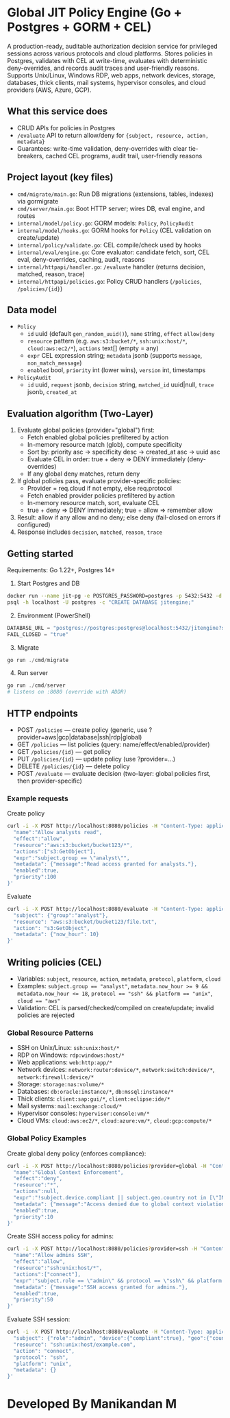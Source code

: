 # Global JIT Policy Engine (Go + Postgres + GORM + CEL)

A production-ready, auditable authorization decision service for privileged sessions across various protocols and cloud platforms. Stores policies in Postgres, validates with CEL at write-time, evaluates with deterministic deny-overrides, and records audit traces and user-friendly reasons. Supports Unix/Linux, Windows RDP, web apps, network devices, storage, databases, thick clients, mail systems, hypervisor consoles, and cloud providers (AWS, Azure, GCP).

## What this service does
- CRUD APIs for policies in Postgres
- `/evaluate` API to return allow/deny for `{subject, resource, action, metadata}`
- Guarantees: write-time validation, deny-overrides with clear tie-breakers, cached CEL programs, audit trail, user-friendly reasons

## Project layout (key files)
- `cmd/migrate/main.go`: Run DB migrations (extensions, tables, indexes) via gormigrate
- `cmd/server/main.go`: Boot HTTP server; wires DB, eval engine, and routes
- `internal/model/policy.go`: GORM models: `Policy`, `PolicyAudit`
- `internal/model/hooks.go`: GORM hooks for `Policy` (CEL validation on create/update)
- `internal/policy/validate.go`: CEL compile/check used by hooks
- `internal/eval/engine.go`: Core evaluator: candidate fetch, sort, CEL eval, deny-overrides, caching, audit, reasons
- `internal/httpapi/handler.go`: `/evaluate` handler (returns decision, matched, reason, trace)
- `internal/httpapi/policies.go`: Policy CRUD handlers (`/policies`, `/policies/{id}`)

## Data model
- `Policy`
  - `id` uuid (default `gen_random_uuid()`), `name` string, `effect` `allow|deny`
  - `resource` pattern (e.g. `aws:s3:bucket/*`, `ssh:unix:host/*`, `cloud:aws:ec2/*`), `actions` text[] (empty = any)
  - `expr` CEL expression string; `metadata` jsonb (supports `message`, `non_match_message`)
  - `enabled` bool, `priority` int (lower wins), `version` int, timestamps
- `PolicyAudit`
  - `id` uuid, `request` jsonb, `decision` string, `matched_id` uuid|null, `trace` jsonb, `created_at`

## Evaluation algorithm (Two-Layer)
1) Evaluate global policies (provider="global") first:
   - Fetch enabled global policies prefiltered by action
   - In-memory resource match (glob), compute specificity
   - Sort by: priority asc → specificity desc → created_at asc → uuid asc
   - Evaluate CEL in order: true + deny ⇒ DENY immediately (deny-overrides)
   - If any global deny matches, return deny
2) If global policies pass, evaluate provider-specific policies:
   - Provider = req.cloud if not empty, else req.protocol
   - Fetch enabled provider policies prefiltered by action
   - In-memory resource match, sort, evaluate CEL
   - true + deny ⇒ DENY immediately; true + allow ⇒ remember allow
3) Result: allow if any allow and no deny; else deny (fail-closed on errors if configured)
4) Response includes `decision`, `matched`, `reason`, `trace`

## Getting started
Requirements: Go 1.22+, Postgres 14+

1) Start Postgres and DB
```bash
docker run --name jit-pg -e POSTGRES_PASSWORD=postgres -p 5432:5432 -d postgres:14
psql -h localhost -U postgres -c "CREATE DATABASE jitengine;"
```
2) Environment (PowerShell)
```powershell
DATABASE_URL = "postgres://postgres:postgres@localhost:5432/jitengine?sslmode=disable"
FAIL_CLOSED = "true"
```
3) Migrate
```powershell
go run ./cmd/migrate
```
4) Run server
```powershell
go run ./cmd/server
# listens on :8080 (override with ADDR)
```

## HTTP endpoints
- POST `/policies` — create policy (generic, use ?provider=aws|gcp|database|ssh|rdp|global)
- GET `/policies` — list policies (query: name/effect/enabled/provider)
- GET `/policies/{id}` — get policy
- PUT `/policies/{id}` — update policy (use ?provider=...)
- DELETE `/policies/{id}` — delete policy
- POST `/evaluate` — evaluate decision (two-layer: global policies first, then provider-specific)

### Example requests
Create policy
```bash
curl -i -X POST http://localhost:8080/policies -H "Content-Type: application/json" -d '{
  "name":"Allow analysts read",
  "effect":"allow",
  "resource":"aws:s3:bucket/bucket123/*",
  "actions":["s3:GetObject"],
  "expr":"subject.group == \"analyst\"",
  "metadata": {"message":"Read access granted for analysts."},
  "enabled":true,
  "priority":100
}'
```
Evaluate
```bash
curl -i -X POST http://localhost:8080/evaluate -H "Content-Type: application/json" -d '{
  "subject": {"group":"analyst"},
  "resource": "aws:s3:bucket/bucket123/file.txt",
  "action": "s3:GetObject",
  "metadata": {"now_hour": 10}
}'
```

## Writing policies (CEL)
- Variables: `subject`, `resource`, `action`, `metadata`, `protocol`, `platform`, `cloud`
- Examples: `subject.group == "analyst"`, `metadata.now_hour >= 9 && metadata.now_hour <= 18`, `protocol == "ssh" && platform == "unix"`, `cloud == "aws"`
- Validation: CEL is parsed/checked/compiled on create/update; invalid policies are rejected

### Global Resource Patterns
- SSH on Unix/Linux: `ssh:unix:host/*`
- RDP on Windows: `rdp:windows:host/*`
- Web applications: `web:http:app/*`
- Network devices: `network:router:device/*`, `network:switch:device/*`, `network:firewall:device/*`
- Storage: `storage:nas:volume/*`
- Databases: `db:oracle:instance/*`, `db:mssql:instance/*`
- Thick clients: `client:sap:gui/*`, `client:eclipse:ide/*`
- Mail systems: `mail:exchange:cloud/*`
- Hypervisor consoles: `hypervisor:console:vm/*`
- Cloud VMs: `cloud:aws:ec2/*`, `cloud:azure:vm/*`, `cloud:gcp:compute/*`

### Global Policy Examples
Create global deny policy (enforces compliance):
```bash
curl -i -X POST http://localhost:8080/policies?provider=global -H "Content-Type: application/json" -d '{
  "name":"Global Context Enforcement",
  "effect":"deny",
  "resource":"*",
  "actions":null,
  "expr":"!subject.device.compliant || subject.geo.country not in [\"IN\",\"US\",\"SG\"] || subject.justification.ticket_id == \"\" || subject.session.active_sessions > 0",
  "metadata": {"message":"Access denied due to global context violation."},
  "enabled":true,
  "priority":10
}'
```

Create SSH access policy for admins:
```bash
curl -i -X POST http://localhost:8080/policies?provider=ssh -H "Content-Type: application/json" -d '{
  "name":"Allow admins SSH",
  "effect":"allow",
  "resource":"ssh:unix:host/*",
  "actions":["connect"],
  "expr":"subject.role == \"admin\" && protocol == \"ssh\" && platform == \"unix\"",
  "metadata": {"message":"SSH access granted for admins."},
  "enabled":true,
  "priority":50
}'
```

Evaluate SSH session:
```bash
curl -i -X POST http://localhost:8080/evaluate -H "Content-Type: application/json" -d '{
  "subject": {"role":"admin", "device":{"compliant":true}, "geo":{"country":"US"}, "justification":{"ticket_id":"TICKET-123"}, "session":{"active_sessions":0}},
  "resource": "ssh:unix:host/example.com",
  "action": "connect",
  "protocol": "ssh",
  "platform": "unix",
  "metadata": {}
}'
```
# Developed By Manikandan M

 
